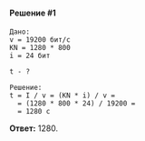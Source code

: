 #### Решение #1
```
Дано:
v = 19200 бит/с
KN = 1280 * 800
i = 24 бит

t - ?

Решение:
t = I / v = (KN * i) / v =
  = (1280 * 800 * 24) / 19200 =
  = 1280 с
```

**Ответ:** 1280.
